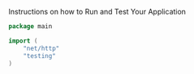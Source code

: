 Instructions on how to Run and Test Your Application


```Go
package main

import (
	"net/http"
	"testing"
)
```
 
